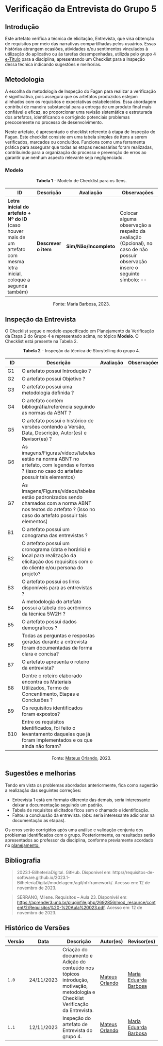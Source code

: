 # Verificação da Entrevista do Grupo 5

## Introdução

Este artefato verifica a técnica de elicitação, Entrevista, que visa obtenção de requisitos por meio das narrativas compartilhadas pelos usuários. Essas histórias abrangem ocasiões, atividades e/ou sentimentos vinculados à utilização do aplicativo ou às tarefas desempenhadas, utilizda pelo grupo 4 [e-Título](https://requisitos-de-software.github.io/2023.2-e-Titulo/) para a disciplina, apresentando um Checklist para a Inspeção dessa técnica indicando sugestões e melhorias. 

## Metodologia

A escolha da metodologia de Inspeção do Fagan para realizar a verificação é significativa, pois assegura que os artefatos produzidos estejam alinhados com os requisitos e expectativas estabelecidos. Essa abordagem contribui de maneira substancial para a entrega de um produto final mais confiável e eficaz, ao proporcionar uma revisão sistemática e estruturada dos artefatos, identificando e corrigindo potenciais problemas precocemente no processo de desenvolvimento.

Neste artefato, é apresentado o checklist referente à etapa de Inspeção do Fagan. Este checklist consiste em uma tabela simples de itens a serem verificados, marcados ou concluídos. Funciona como uma ferramenta prática para assegurar que todas as etapas necessárias foram realizadas, contribuindo para a organização do processo e prevenção de erros ao garantir que nenhum aspecto relevante seja negligenciado.

### Modelo

<center>

**Tabela 1** - Modelo de Checklist para os Itens.

| ID | Descrição | Avaliação | Observações |
| ---| -------- | --------- | ------------ |
| **Letra inicial do artefato + Nº do ID** (caso houver mais de um artefato com mesma letra inicial, coloque a segunda também) | **Descrever o item** | **Sim/Não/Incompleto** | Colocar alguma observação a respeito da avaliação (Opcional), no caso de não possuir observação insere o seguinte símbolo: **--** |

Fonte: Maria Barbosa, 2023.

</center>

## Inspeção da Entrevista

O Checklist segue o modelo especificado em Planejamento da Verificação da Etapa 2 do Grupo 4 e representado acima, no tópico **Modelo**. O Checklist está presente na Tabela 2.

<center>

**Tabela 2** - Inspeção da técnica de Storytelling do grupo 4.

| ID | Descrição | Avaliação | Observações |
| ---| -------- | --------- | ------------ |
| G1  | O artefato possui Introdução ? |  |  |
| G2  | O artefato possui Objetivo ? |  |  |
| G3  | O artefato possui uma metodologia definida ? |  |  |
| G4  | O artefato contém bibliográfia/referência seguindo as normas da ABNT ? |  |  |
| G5  | O artefato possui o histórico de versões contendo a Versão, Data, Descrição, Autor(es) e Revisor(es) ? |  |  |
| G6  | As imagens/Figuras/vídeos/tabelas estão na norma ABNT no artefato, com legendas e fontes ? (isso no caso do artefato possuir tais elementos) |  |    |
| G7  | As imagens/Figuras/vídeos/tabelas estão padronizados sendo chamados com a norma ABNT nos textos do artefato ? (isso no caso do artefato possuir tais elementos) |  |    |
| B1 | O artefato possui um conograma das entrevistas ? |   |  |
| B2 | O artefato possui um cronograma (data e horário) e local para realização da elicitação dos requisitos com o do cliente e/ou persona do projeto? |   |  |
| B3 | O artefato possui os links disponíveis para as entrevistas ? |   |  |
| B4 | A metodologia do artefato possui a tabela dos acrônimos da técnica 5W2H ? |   |  |
| B5 | O artefato possui dados demográficos ?  |   |  |
| B6 | Todas as perguntas e respostas geradas durante a entrevista foram documentadas de forma clara e concisa?|   |  |
| B7 | O artefato apresenta o roteiro da entrevista? |   |  |
| B8 | Dentre o roteiro elaborado encontra os Materiais Utilizados, Termo de Concentimento, Etapas e Conclusões ? |   |   |
| B9 | Os requisitos identificados foram expostos? |   |  |
| B10 | Entre os requisitos identificados, foi feito o levantamento daqueles que já foram implementados e os que ainda não foram? |   |  |

Fonte: [Mateus Orlando](https://github.com/MateusPy), 2023.

</center>



## Sugestões e melhorias

Tendo em vista os problemas abordados anteriormente, fica como sugestão a realização das seguintes correções:

  - Entrevista 1 está em formato diferente das demais, seria interessante deixar a documentação seguindo um padrão.
  - Tabela de requisitos elicitados ficou sem o chamado e identificação.
  - Faltou a concluusão da entrevista. (obs: seria interessante adicionar na documentação as etapas).

Os erros serão corrigidos após uma análise e validação conjunta dos problemas identificados com o grupo. Posteriormente, os resultados serão apresentados ao professor da disciplina, conforme previamente acordado no [planejamento.](https://github.com/Requisitos-de-Software/2023.2-e-Titulo/blob/main/docs/verificacao/verificacaoGrupo%2B1/etapa1/PlanejamentoVerificacaoEtapa1.md)

## Bibliografia

> 2023.1-BilheteriaDigital. GitHub. Disponível em: https//requisitos-de-software.github.io/2023.1-BilheteriaDigital/modelagem/agil/nfrframework/.  Acesso em: 12 de novembro de 2023.

> SERRANO, Milene. Requisitos – Aula 23. Disponivél em: https://aprender3.unb.br/pluginfile.php/2692856/mod_resource/content/2/Requisitos%20-%20Aula%20023.pdf. Acesso em: 12 de novembro de 2023.

## Histórico de Versões

| Versão | Data       | Descrição   | Autor(es)   | Revisor(es) |
| ------ | ---------- | ----------- | ------------ | ---------- |
| `1.0`  | 24/11/2023 | Criação do documento e Adição do conteúdo nos tópicos introdução, motivação, metodologia e Checklist Verificação da Entrevista.  | [Mateus Orlando](https://github.com/MateusPy) | [Maria Eduarda Barbosa](https://github.com/Madu01) |
| `1.1`  | 12/11/2023 | Inspeção do artefato de Entrevista do grupo 4.  | [Mateus Orlando](https://github.com/MateusPy) | [Maria Eduarda Barbosa](https://github.com/Madu01) |

